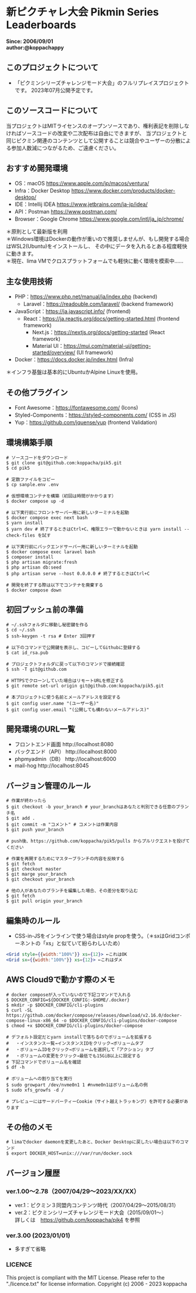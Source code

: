 # 新ピクチャレ大会 Pikmin Series Leaderboards
**Since: 2006/09/01**  
**author:@koppachappy**

## このプロジェクトについて
* 「ピクミンシリーズチャレンジモード大会」のフルリプレイスプロジェクトです。
2023年07月公開予定です。

## このソースコードについて
当プロジェクトはMITライセンスのオープンソースであり、権利表記を削除しなければソースコードの改変や二次配布は自由にできますが、
当プロジェクトと同じピクミン関連のコンテンツとして公開することは競合やユーザーの分散による参加人数減につながるため、ご遠慮ください。

## おすすめ開発環境
* OS：macOS https://www.apple.com/jp/macos/ventura/
* Infra：Docker Desktop https://www.docker.com/products/docker-desktop/
* IDE：Intellij IDEA https://www.jetbrains.com/ja-jp/idea/
* API：Postman https://www.postman.com/
* Browser：Google Chrome https://www.google.com/intl/ja_jp/chrome/

＊原則として最新版を利用  
＊Windows環境はDockerの動作が重いので推奨しませんが、もし開発する場合はWSL2(Ubuntu)をインストールし、
その中にデータを入れるとある程度軽快に動きます。  
＊現在、lima VMでクロスプラットフォームでも軽快に動く環境を模索中……

## 主な使用技術
* PHP：https://www.php.net/manual/ja/index.php (backend)
  * Laravel：https://readouble.com/laravel/ (backend framework)
* JavaScript：https://ja.javascript.info/ (frontend)
  * React：https://ja.reactjs.org/docs/getting-started.html (frontend framework)
    * Next.js：https://nextjs.org/docs/getting-started (React framework)
    * Material UI：https://mui.com/material-ui/getting-started/overview/ (UI framework)
* Docker：https://docs.docker.jp/index.html (Infra)

＊インフラ基盤は基本的にUbuntuかAlpine Linuxを使用。

## その他プラグイン
* Font Awesome：https://fontawesome.com/ (Icons)
* Styled-Components：https://styled-components.com/ (CSS in JS)
* Yup：https://github.com/jquense/yup (frontend Validation)

## 環境構築手順
```shell
# ソースコードをダウンロード
$ git clone git@github.com:koppacha/pik5.git
$ cd pik5

# 定数ファイルをコピー
$ cp sanple.env .env

# 仮想環境コンテナを構築（初回は時間がかかります）
$ docker compose up -d

# 以下実行前にフロントサーバー用に新しいターミナルを起動
$ docker compose exec next bash
$ yarn install
$ yarn dev # 終了するときはCtrl+C、権限エラーで動かないときは yarn install --check-files を試す

# 以下実行前にバックエンドサーバー用に新しいターミナルを起動
$ docker compose exec laravel bash
$ composer install
$ php artisan migrate:fresh
$ php artisan db:seed
$ php artisan serve --host 0.0.0.0 # 終了するときはCtrl+C

# 開発を終了する際は以下でコンテナを廃棄する
$ docker compose down
```

## 初回プッシュ前の準備
```shell
# ~/.sshフォルダに移動し秘密鍵を作る
$ cd ~/.ssh
$ ssh-keygen -t rsa # Enter 3回押す

# 以下のコマンドで公開鍵を表示し、コピーしてGithubに登録する
$ cat id_rsa.pub

# プロジェクトフォルダに戻って以下のコマンドで接続確認
$ ssh -T git@github.com

# HTTPSでクローンしていた場合はリモートURLを修正する
$ git remote set-url origin git@github.com:koppacha/pik5.git

# 本プロジェクトに使う名前とメールアドレスを設定する
$ git config user.name "(ユーザー名)"
$ git config user.email "(公開しても構わないメールアドレス)"
```

## 開発環境のURL一覧
* フロントエンド画面 http://localhost:8080
* バックエンド（API） http://localhost:8000
* phpmyadmin（DB） http://localhost:6000
* mail-hog http://localhost:8045

## バージョン管理のルール
```shell
# 作業が終わったら
$ git checkout -b your_branch # your_branchはあなたと判別できる任意のブランチ名
$ git add .
$ git commit -m "コメント" # コメントは作業内容
$ git push your_branch

# push後、https://github.com/koppacha/pik5/pulls からプルリクエストを投げてください

# 作業を再開するためにマスターブランチの内容を反映する
$ git fetch
$ git checkout master
$ git marge your_branch
$ git checkout your_branch

# 他の人があなたのブランチを編集した場合、その差分を取り込む
$ git fetch
$ git pull origin your_branch
```

## 編集時のルール
- CSS-in-JSをインラインで使う場合はstyle propを使う。（＊sxはGridコンポーネントの「xs」と似ていて紛らわしいため）
```jsx
<Grid style={{width:"100%"}} xs={12}> ←これはOK
<Grid sx={{width:"100%"}} xs={12}> ←これはダメ
```

## AWS Cloud9で動かす際のメモ
```shell
# docker composeが入っていないので下記コマンドで入れる
$ DOCKER_CONFIG=${DOCKER_CONFIG:-$HOME/.docker}
$ mkdir -p $DOCKER_CONFIG/cli-plugins
$ curl -SL https://github.com/docker/compose/releases/download/v2.16.0/docker-compose-linux-x86_64 -o $DOCKER_CONFIG/cli-plugins/docker-compose
$ chmod +x $DOCKER_CONFIG/cli-plugins/docker-compose

# デフォルト設定だとyarn installで落ちるのでボリュームを拡張する
# 　・インスタンス一覧→インスタンスIDをクリック→ボリュームタブ
# 　・ボリュームIDをクリック→ボリュームを選択して「アクション」タブ
# 　・ボリュームの変更をクリック→最低でも15GiB以上に設定する
# 下記コマンドでボリューム名を確認
$ df -h

# ボリュームへの割り当てを実行
$ sudo growpart /dev/nvme0n1 1 #nvme0n1はボリューム名の例
$ sudo xfs_growfs -d /

# プレビューにはサードパーティーCookie（サイト越えトラッキング）を許可する必要があります
```

## その他のメモ
```shell
# limaでdocker daemonを変更したあと、Docker Desktopに戻したい場合は以下のコマンド
$ export DOCKER_HOST=unix:///var/run/docker.sock
```

## バージョン履歴
### ver.1.00〜2.78（2007/04/29〜2023/XX/XX）
* ver.1：ピクミン３同盟内コンテンツ時代（2007/04/29〜2015/08/31）
* ver.2：ピクミンシリーズチャレンジモード大会（2015/09/01〜）  
詳しくは　https://github.com/koppacha/pik4 を参照

### ver.3.00 (2023/01/01)
* 多すぎて省略

### LICENCE
This project is compliant with the MIT License.
Please refer to the "./licence.txt" for license information.
Copyright (c) 2006 - 2023 koppacha